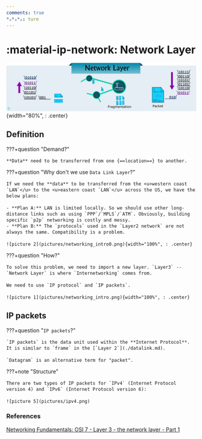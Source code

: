 ```yaml
---
comments: true
ᴴₒᴴₒᴴₒ: ture
---
```


# **:material-ip-network: Network Layer**

![picture 1](pictures/Network%20Layer.png){width="80%", : .center} 


## **Definition**

???+question "Demand?"

    **Data** need to be transferred from one {==location==} to another.

???+question "Why don't we use `Data Link Layer`?"

    If we need the **data** to be transferred from the <u>western coast `LAN`</u> to the <u>eastern coast `LAN`</u> across the US, we have the below plans:
    
    - **Plan A:** LAN is limited locally. So we should use other long-distance links such as using `PPP`/`MPLS`/`ATM`. Obviously, building specific `p2p` networking is costly and messy. 
    - **Plan B:** The `protocols` used in the `Layer2 network` are not always the same. Compatibility is a problem.

    ![picture 2](pictures/networking_intro0.png){width="100%", : .center}    

???+question "How?"

    To solve this problem, we need to import a new layer. `Layer3` -- `Network Layer` is where `Internetworking` comes from. 
    
    We need to use `IP protocol` and `IP packets`.

    ![picture 1](pictures/networking_intro.png){width="100%", : .center}

## **IP packets**

???+question "`IP packets`?"

    `IP packets` is the data unit used within the **Internet Protocol**. It is similar to `frame` in the [`Layer 2`](./datalink.md). 
    
    `Datagram` is an alternative term for "packet".

???+note "Structure"

    There are two types of IP packets for `IPv4` (Internet Protocol version 4) and `IPv6` (Internet Protocol version 6):

    ![picture 5](pictures/ipv4.png)  



### **References**

[Networking Fundamentals: OSI 7 - Layer 3 - the network layer - Part 1](https://www.youtube.com/watch?v=WAZxo2ObFIw&list=PLTk5ZYSbd9Mi_ya5tVFD8NFfU1YZOyml1&index=7)
